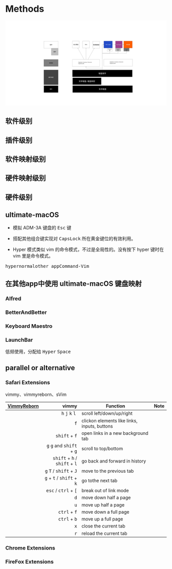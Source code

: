 # Methods

![](/images/键盘映射.jpg)

## 软件级别

## 插件级别

## 软件映射级别

## 硬件映射级别

## 硬件级别



## ultimate-macOS

- 模拟 ADM-3A 键盘的 <kbd>Esc</kbd> 键

- 搭配其他组合键实现对 <kbd>CapsLock</kbd> 所在黄金键位的有效利用。

- Hyper 模式类似 vim 的命令模式，不过是全局性的。没有按下 hyper 键时在 vim 里是命令模式。

<kbd>hyper<kbd>normal<kbd>other app</kbd><kbd>Command-Vim</kbd></kbd></kbd>

## 在其他app中使用 ultimate-macOS 键盘映射

### Alfred

### BetterAndBetter

### Keyboard Maestro


### LaunchBar

低频使用，分配给 <kbd>Hyper</kbd> <kbd>Space</kbd>

## parallel or alternative

### Safari Extensions

vimmy、vimmyreborn、sVim

| [VimmyReborn](https://github.com/kabouzeid/VimmyReborn.safariextension) | vimmy | Function | Note |
|---|  ---: | --- | --- |
|  | <kbd>h</kbd> <kbd>j</kbd> <kbd>k</kbd> <kbd>l</kbd>               | scroll left/down/up/right |                       |
|  | <kbd>f</kbd>                                                | clickon elements like links, inputs, buttons |   |
|  | <kbd>shift</kbd> + <kbd>f</kbd>                               | open links in a new background tab |              |
|  | <kbd>g</kbd> <kbd>g</kbd> and <kbd>shift</kbd> + <kbd>g</kbd> | scroll to top/bottom |                            |
|  | <kbd>shift</kbd> + <kbd>h</kbd> / <kbd>shift</kbd> + <kbd>l</kbd> | go back and forward in history ||
|  | <kbd>g</kbd> <kbd>T</kbd> / <kbd>shift</kbd> + <kbd>J</kbd>   | move to the previous tab |   |
|  | <kbd>g</kbd> + <kbd>t</kbd> / <kbd>shift</kbd> + <kbd>k</kbd> | go tothe next tab |   |
|  | <kbd>esc</kbd> / <kbd>ctrl</kbd> + <kbd>[</kbd>               | break out of link mode |                          |
|  | <kbd>d</kbd> | move down half a page ||
|  | <kbd>u</kbd> | move up half a page   ||
|  | <kbd>ctrl</kbd> + <kbd>f</kbd> | move down a full page ||
|  | <kbd>ctrl</kbd> + <kbd>b</kbd> | move up a full page   ||
|  | <kbd>x</kbd> | close the current tab  ||
|  | <kbd>r</kbd> | reload the current tab ||


### Chrome Extensions

### FireFox Extensions


